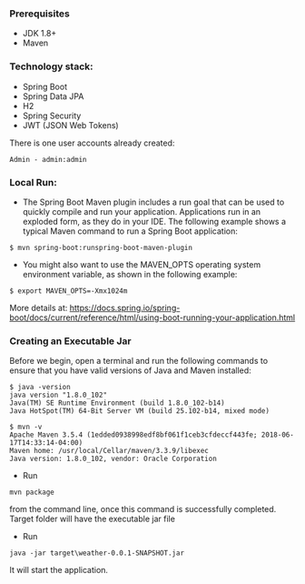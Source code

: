 ### Prerequisites
- JDK 1.8+  
- Maven

### Technology stack:
* Spring Boot
* Spring Data JPA
* H2
* Spring Security
* JWT (JSON Web Tokens)

There is one user accounts already created:
```
Admin - admin:admin
```

### Local Run:
* The Spring Boot Maven plugin includes a run goal that can be used to quickly compile and run your application. Applications run in an exploded form, as they do in your IDE. The following example shows a typical Maven command to run a Spring Boot application:
```
$ mvn spring-boot:runspring-boot-maven-plugin
```

* You might also want to use the MAVEN_OPTS operating system environment variable, as shown in the following example:
```
$ export MAVEN_OPTS=-Xmx1024m
```
More details at: https://docs.spring.io/spring-boot/docs/current/reference/html/using-boot-running-your-application.html


### Creating an Executable Jar

Before we begin, open a terminal and run the following commands to ensure that you have valid versions of Java and Maven installed:
```
$ java -version
java version "1.8.0_102"
Java(TM) SE Runtime Environment (build 1.8.0_102-b14)
Java HotSpot(TM) 64-Bit Server VM (build 25.102-b14, mixed mode)
```
```
$ mvn -v
Apache Maven 3.5.4 (1edded0938998edf8bf061f1ceb3cfdeccf443fe; 2018-06-17T14:33:14-04:00)
Maven home: /usr/local/Cellar/maven/3.3.9/libexec
Java version: 1.8.0_102, vendor: Oracle Corporation
```
* Run
```
mvn package 
```
from the command line, once this command is successfully completed. 
Target folder will have the executable jar file

* Run
```
java -jar target\weather-0.0.1-SNAPSHOT.jar
```
It will start the application.